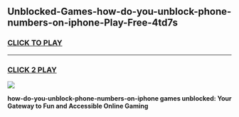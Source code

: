 
## Unblocked-Games-how-do-you-unblock-phone-numbers-on-iphone-Play-Free-4td7s
<h3>
<a href="https://premium76.site?title=how-do-you-unblock-phone-numbers-on-iphone&ref=21A">CLICK TO PLAY</a></h3>
<hr>

<h3>
<a href="https://premium76.site?title=how-do-you-unblock-phone-numbers-on-iphone&ref=21A">CLICK 2 PLAY</a>
  
</h3>

<a href="https://premium76.site?title=how-do-you-unblock-phone-numbers-on-iphone&ref=21A"><img src="https://clearcache.store/games.png"></a>


**how-do-you-unblock-phone-numbers-on-iphone games unblocked: Your Gateway to Fun and Accessible Online Gaming**
